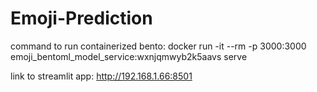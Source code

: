 # Emoji-Prediction

command to run containerized bento: docker run -it --rm -p 3000:3000 emoji_bentoml_model_service:wxnjqmwyb2k5aavs serve

link to streamlit app: http://192.168.1.66:8501

